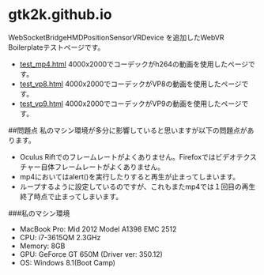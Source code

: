 # gtk2k.github.io
WebSocketBridgeHMDPositionSensorVRDevice を追加したWebVR Boilerplateテストページです。

* [test_mp4.html](http://gtk2k.github.io/test_mp4.html) 4000x2000でコーデックがh264の動画を使用したページです。
* [test_vp8.html](http://gtk2k.github.io/test_vp8.html) 4000x2000でコーデックがVP8の動画を使用したページです。
* [test_vp9.html](http://gtk2k.github.io/test_vp9.html) 4000x2000でコーデックがVP9の動画を使用したページです。

##問題点
私のマシン環境が多分に影響していると思いますが以下の問題点があります。
* Oculus Riftでのフレームレートがよくありません。Firefoxではビデオテクスチャー自体フレームレートがよくありません。
* mp4においてはalert()を実行したりすると再生が止まってしまいます。
* ループするように設定しているのですが、これもまたmp4では１回目の再生終了時点で止まってしまいます。

###私のマシン環境
- MacBook Pro: Mid 2012 Model A1398 EMC 2512
- CPU: i7-3615QM 2.3GHz
- Memory: 8GB
- GPU: GeForce GT 650M (Driver ver: 350.12)
- OS: Windows 8.1(Boot Camp)
